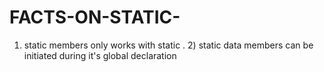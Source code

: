 # FACTS-ON-STATIC-
1) static members only works with static . 2) static data members can be initiated during it's global declaration 
